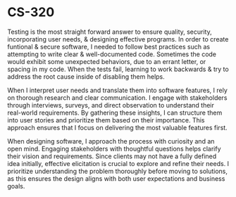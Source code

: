 # CS-320

Testing is the most straight forward answer to ensure quality, security, incorporating user needs, & designing effective programs. In order to create funtional & secure software, I needed to follow best practices such as attempting to write clear & well-documented code. Sometimes the code would exhibit some unexpected behaviors, due to an errant letter, or spacing in my code. When the tests fail, learning to work backwards & try to address the root cause inside of disabling them helps. 

When I interpret user needs and translate them into software features, I rely on thorough research and clear communication. I engage with stakeholders through interviews, surveys, and direct observation to understand their real-world requirements. By gathering these insights, I can structure them into user stories and prioritize them based on their importance. This approach ensures that I focus on delivering the most valuable features first.

When designing software, I approach the process with curiosity and an open mind. Engaging stakeholders with thoughtful questions helps clarify their vision and requirements. Since clients may not have a fully defined idea initially, effective elicitation is crucial to explore and refine their needs. I prioritize understanding the problem thoroughly before moving to solutions, as this ensures the design aligns with both user expectations and business goals.
